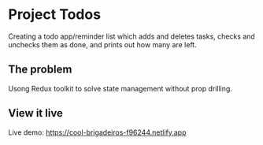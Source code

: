 # Project Todos
Creating a todo app/reminder list which adds and deletes tasks, checks and unchecks them as done, and prints out how many are left.

## The problem
Usong Redux toolkit to solve state management without prop drilling.

## View it live
Live demo: https://cool-brigadeiros-f96244.netlify.app